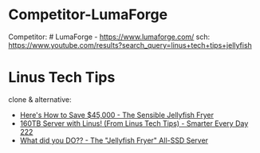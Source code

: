# Competitor-LumaForge
Competitor: # LumaForge - https://www.lumaforge.com/ sch: https://www.youtube.com/results?search_query=linus+tech+tips+jellyfish

# Linus Tech Tips
clone & alternative:
- [Here's How to Save $45,000 - The Sensible Jellyfish Fryer](https://youtu.be/c5PnP5bKz6k)
- [160TB Server with Linus! (From Linus Tech Tips) - Smarter Every Day 222](https://youtu.be/lcWSrIiR1tY)
- [What did you DO?? - The "Jellyfish Fryer" All-SSD Server](https://youtu.be/zeAce9pofvk)
